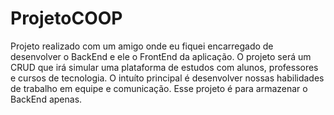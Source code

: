 # ProjetoCOOP
Projeto realizado com um amigo onde eu fiquei encarregado de desenvolver o BackEnd e ele o FrontEnd da aplicação. O projeto será um CRUD que irá simular uma plataforma de estudos com alunos, professores e cursos de tecnologia.  O intuíto principal é desenvolver nossas habilidades de trabalho em equipe e comunicação. Esse projeto é para armazenar o BackEnd apenas.
